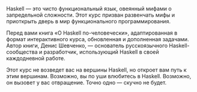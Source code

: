 Haskell — это чисто функциональный язык, овеянный мифами о запредельной сложности. Этот курс призван развенчать мифы и приоткрыть дверь в мир функционального программирования. 

Перед вами книга «О Haskell по-человечески», адаптированная в формат интерактивного курса, обновленная и дополненная задачами. Автор книги, Денис Шевченко, — основатель русскоязычного Haskell-сообщества и разработчик, использующий Haskell в своей каждодневной работе. 

Этот курс не возведет вас на вершины Haskell, но откроет вам путь к этим вершинам. Возможно, вы по уши влюбитесь в Haskell. Возможно, он вызовет у вас отвращение. Точно одно — скучно не будет.
